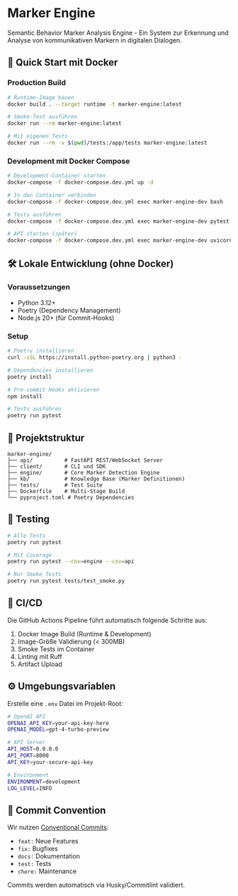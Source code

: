 # Marker Engine

Semantic Behavior Marker Analysis Engine - Ein System zur Erkennung und Analyse von kommunikativen Markern in digitalen Dialogen.

## 🚀 Quick Start mit Docker

### Production Build

```bash
# Runtime-Image bauen
docker build . --target runtime -t marker-engine:latest

# Smoke-Test ausführen
docker run --rm marker-engine:latest

# Mit eigenen Tests
docker run --rm -v $(pwd)/tests:/app/tests marker-engine:latest
```

### Development mit Docker Compose

```bash
# Development-Container starten
docker-compose -f docker-compose.dev.yml up -d

# In den Container verbinden
docker-compose -f docker-compose.dev.yml exec marker-engine-dev bash

# Tests ausführen
docker-compose -f docker-compose.dev.yml exec marker-engine-dev pytest

# API starten (später)
docker-compose -f docker-compose.dev.yml exec marker-engine-dev uvicorn api.main:app --reload
```

## 🛠️ Lokale Entwicklung (ohne Docker)

### Voraussetzungen

- Python 3.12+
- Poetry (Dependency Management)
- Node.js 20+ (für Commit-Hooks)

### Setup

```bash
# Poetry installieren
curl -sSL https://install.python-poetry.org | python3 -

# Dependencies installieren
poetry install

# Pre-commit Hooks aktivieren
npm install

# Tests ausführen
poetry run pytest
```

## 📁 Projektstruktur

```
marker-engine/
├── api/          # FastAPI REST/WebSocket Server
├── client/       # CLI und SDK
├── engine/       # Core Marker Detection Engine  
├── kb/           # Knowledge Base (Marker Definitionen)
├── tests/        # Test Suite
├── Dockerfile    # Multi-Stage Build
└── pyproject.toml # Poetry Dependencies
```

## 🧪 Testing

```bash
# Alle Tests
poetry run pytest

# Mit Coverage
poetry run pytest --cov=engine --cov=api

# Nur Smoke Tests
poetry run pytest tests/test_smoke.py
```

## 🔧 CI/CD

Die GitHub Actions Pipeline führt automatisch folgende Schritte aus:

1. Docker Image Build (Runtime & Development)
2. Image-Größe Validierung (< 300MB)
3. Smoke Tests im Container
4. Linting mit Ruff
5. Artifact Upload

## ⚙️ Umgebungsvariablen

Erstelle eine `.env` Datei im Projekt-Root:

```bash
# OpenAI API
OPENAI_API_KEY=your-api-key-here
OPENAI_MODEL=gpt-4-turbo-preview

# API Server
API_HOST=0.0.0.0
API_PORT=8000
API_KEY=your-secure-api-key

# Environment
ENVIRONMENT=development
LOG_LEVEL=INFO
```

## 📝 Commit Convention

Wir nutzen [Conventional Commits](https://www.conventionalcommits.org/):

- `feat:` Neue Features
- `fix:` Bugfixes  
- `docs:` Dokumentation
- `test:` Tests
- `chore:` Maintenance

Commits werden automatisch via Husky/Commitlint validiert.

